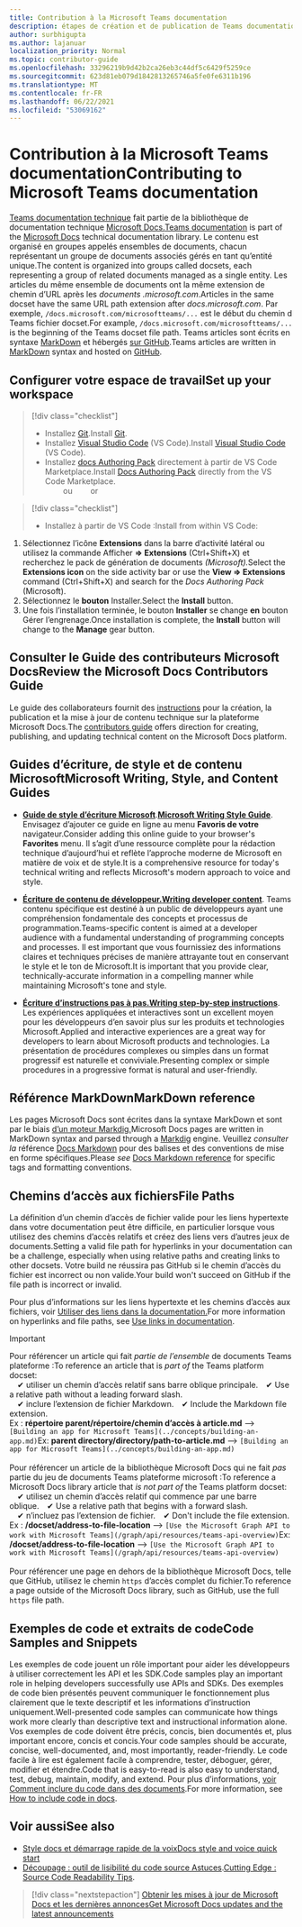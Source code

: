 ```yaml
---
title: Contribution à la Microsoft Teams documentation
description: étapes de création et de publication de Teams documentation
author: surbhigupta
ms.author: lajanuar
localization_priority: Normal
ms.topic: contributor-guide
ms.openlocfilehash: 33296219b9d42b2ca26eb3c44df5c6429f5259ce
ms.sourcegitcommit: 623d81eb079d1842813265746a5fe0fe6311b196
ms.translationtype: MT
ms.contentlocale: fr-FR
ms.lasthandoff: 06/22/2021
ms.locfileid: "53069162"
---
```

# <a name="contributing-to-microsoft-teams-documentation"></a><span data-ttu-id="d9c1d-103">Contribution à la Microsoft Teams documentation</span><span class="sxs-lookup"><span data-stu-id="d9c1d-103">Contributing to Microsoft Teams documentation</span></span>

<span data-ttu-id="d9c1d-104">[Teams documentation technique](/microsoftteams/platform/overview) fait partie de la bibliothèque de documentation technique [Microsoft Docs.](https://docs.microsoft.com)</span><span class="sxs-lookup"><span data-stu-id="d9c1d-104">[Teams documentation](/microsoftteams/platform/overview) is part of the [Microsoft Docs](https://docs.microsoft.com) technical documentation library.</span></span> <span data-ttu-id="d9c1d-105">Le contenu est organisé en groupes appelés ensembles de documents, chacun représentant un groupe de documents associés gérés en tant qu’entité unique.</span><span class="sxs-lookup"><span data-stu-id="d9c1d-105">The content is organized into groups called docsets, each representing a group of related documents managed as a single entity.</span></span> <span data-ttu-id="d9c1d-106">Les articles du même ensemble de documents ont la même extension de chemin d’URL après les *documents <span></span> .microsoft.com*.</span><span class="sxs-lookup"><span data-stu-id="d9c1d-106">Articles in the same docset have the same URL path extension after *docs<span></span>.microsoft.com*.</span></span>  <span data-ttu-id="d9c1d-107">Par exemple, `/docs.microsoft.com/microsoftteams/...` est le début du chemin d Teams fichier docset.</span><span class="sxs-lookup"><span data-stu-id="d9c1d-107">For example,  `/docs.microsoft.com/microsoftteams/...`   is the beginning of the Teams docset file path.</span></span> <span data-ttu-id="d9c1d-108">Teams articles sont écrits en syntaxe [MarkDown](#markdown-reference) et hébergés [sur GitHub](https://github.com/MicrosoftDocs/msteams-docs/tree/master/msteams-platform).</span><span class="sxs-lookup"><span data-stu-id="d9c1d-108">Teams articles are written in  [MarkDown](#markdown-reference) syntax and hosted on [GitHub](https://github.com/MicrosoftDocs/msteams-docs/tree/master/msteams-platform).</span></span>

## <a name="set-up-your-workspace"></a><span data-ttu-id="d9c1d-109">Configurer votre espace de travail</span><span class="sxs-lookup"><span data-stu-id="d9c1d-109">Set up your workspace</span></span>

> [!div class="checklist"]
>
> * <span data-ttu-id="d9c1d-110">Installez [Git](https://git-scm.com/book/en/v2/Getting-Started-Installing-Git).</span><span class="sxs-lookup"><span data-stu-id="d9c1d-110">Install [Git](https://git-scm.com/book/en/v2/Getting-Started-Installing-Git).</span></span>
> * <span data-ttu-id="d9c1d-111">Installez [Visual Studio Code](https://code.visualstudio.com/) (VS Code).</span><span class="sxs-lookup"><span data-stu-id="d9c1d-111">Install [Visual Studio Code](https://code.visualstudio.com/) (VS Code).</span></span>
> * <span data-ttu-id="d9c1d-112">Installez [docs Authoring Pack](https://marketplace.visualstudio.com/items?itemName=docsmsft.docs-authoring-pack) directement à partir de VS Code Marketplace.</span><span class="sxs-lookup"><span data-stu-id="d9c1d-112">Install [Docs Authoring Pack](https://marketplace.visualstudio.com/items?itemName=docsmsft.docs-authoring-pack) directly from the VS Code Marketplace.</span></span>
<br><span data-ttu-id="d9c1d-113">&emsp;&emsp; ou</span><span class="sxs-lookup"><span data-stu-id="d9c1d-113">&emsp;&emsp; or</span></span>

> [!div class="checklist"]
>
> * <span data-ttu-id="d9c1d-114">Installez à partir de VS Code :</span><span class="sxs-lookup"><span data-stu-id="d9c1d-114">Install from within VS Code:</span></span>

   1. <span data-ttu-id="d9c1d-115">Sélectionnez l’icône **Extensions** dans la barre d’activité latéral ou utilisez la commande Afficher **=> Extensions** (Ctrl+Shift+X) et recherchez le pack de génération de documents *(Microsoft).*</span><span class="sxs-lookup"><span data-stu-id="d9c1d-115">Select the **Extensions icon** on the side activity bar or use the **View => Extensions** command (Ctrl+Shift+X) and search for the *Docs Authoring Pack* (Microsoft).</span></span>
   1. <span data-ttu-id="d9c1d-116">Sélectionnez le **bouton** Installer.</span><span class="sxs-lookup"><span data-stu-id="d9c1d-116">Select the **Install** button.</span></span>
   1. <span data-ttu-id="d9c1d-117">Une fois l’installation terminée, le bouton **Installer** se change **en** bouton Gérer l’engrenage.</span><span class="sxs-lookup"><span data-stu-id="d9c1d-117">Once installation is complete, the **Install** button will change to the **Manage** gear button.</span></span>

## <a name="review-the-microsoft-docs-contributors-guide"></a><span data-ttu-id="d9c1d-118">Consulter le Guide des contributeurs Microsoft Docs</span><span class="sxs-lookup"><span data-stu-id="d9c1d-118">Review the Microsoft Docs Contributors Guide</span></span>

<span data-ttu-id="d9c1d-119">Le guide des collaborateurs fournit des [instructions](/contribute) pour la création, la publication et la mise à jour de contenu technique sur la plateforme Microsoft Docs.</span><span class="sxs-lookup"><span data-stu-id="d9c1d-119">The [contributors guide](/contribute) offers direction for creating, publishing, and updating technical content on the Microsoft Docs platform.</span></span>

## <a name="microsoft-writing-style-and-content-guides"></a><span data-ttu-id="d9c1d-120">Guides d’écriture, de style et de contenu Microsoft</span><span class="sxs-lookup"><span data-stu-id="d9c1d-120">Microsoft Writing, Style, and Content Guides</span></span>

* <span data-ttu-id="d9c1d-121">**[Guide de style d’écriture Microsoft](/style-guide/welcome)**.</span><span class="sxs-lookup"><span data-stu-id="d9c1d-121">**[Microsoft Writing Style Guide](/style-guide/welcome)**.</span></span> <span data-ttu-id="d9c1d-122">Envisagez d’ajouter ce guide en ligne au menu **Favoris de votre** navigateur.</span><span class="sxs-lookup"><span data-stu-id="d9c1d-122">Consider adding this online guide  to your browser's **Favorites** menu.</span></span> <span data-ttu-id="d9c1d-123">Il s’agit d’une ressource complète pour la rédaction technique d’aujourd’hui et reflète l’approche moderne de Microsoft en matière de voix et de style.</span><span class="sxs-lookup"><span data-stu-id="d9c1d-123">It is a comprehensive resource for today's technical writing and reflects Microsoft's modern approach to voice and style.</span></span>

* <span data-ttu-id="d9c1d-124">**[Écriture de contenu de développeur.](/style-guide/developer-content/)**</span><span class="sxs-lookup"><span data-stu-id="d9c1d-124">**[Writing developer content](/style-guide/developer-content/)**.</span></span> <span data-ttu-id="d9c1d-125">Teams contenu spécifique est destiné à un public de développeurs ayant une compréhension fondamentale des concepts et processus de programmation.</span><span class="sxs-lookup"><span data-stu-id="d9c1d-125">Teams-specific content is aimed at a developer audience with a fundamental understanding of programming concepts and processes.</span></span> <span data-ttu-id="d9c1d-126">Il est important que vous fournissiez des informations claires et techniques précises de manière attrayante tout en conservant le style et le ton de Microsoft.</span><span class="sxs-lookup"><span data-stu-id="d9c1d-126">It is important that you provide clear, technically-accurate information in a compelling manner while maintaining Microsoft's tone and style.</span></span>

* <span data-ttu-id="d9c1d-127">**[Écriture d’instructions pas à pas.](/style-guide/procedures-instructions/writing-step-by-step-instructions)**</span><span class="sxs-lookup"><span data-stu-id="d9c1d-127">**[Writing step-by-step instructions](/style-guide/procedures-instructions/writing-step-by-step-instructions)**.</span></span> <span data-ttu-id="d9c1d-128">Les expériences appliquées et interactives sont un excellent moyen pour les développeurs d’en savoir plus sur les produits et technologies Microsoft.</span><span class="sxs-lookup"><span data-stu-id="d9c1d-128">Applied and interactive experiences are a great way for developers to learn about Microsoft products and technologies.</span></span> <span data-ttu-id="d9c1d-129">La présentation de procédures complexes ou simples dans un format progressif est naturelle et conviviale.</span><span class="sxs-lookup"><span data-stu-id="d9c1d-129">Presenting complex or simple procedures in a progressive format is natural and user-friendly.</span></span>

## <a name="markdown-reference"></a><span data-ttu-id="d9c1d-130">Référence MarkDown</span><span class="sxs-lookup"><span data-stu-id="d9c1d-130">MarkDown reference</span></span>

 <span data-ttu-id="d9c1d-131">Les pages Microsoft Docs sont écrites dans la syntaxe MarkDown et sont par le biais [d’un moteur Markdig.](https://github.com/lunet-io/markdig)</span><span class="sxs-lookup"><span data-stu-id="d9c1d-131">Microsoft Docs pages are written in MarkDown syntax and parsed through a [Markdig](https://github.com/lunet-io/markdig) engine.</span></span> <span data-ttu-id="d9c1d-132">Veuillez *consulter la* référence [Docs Markdown](/contribute/markdown-reference) pour des balises et des conventions de mise en forme spécifiques.</span><span class="sxs-lookup"><span data-stu-id="d9c1d-132">Please *see* [Docs Markdown reference](/contribute/markdown-reference) for specific tags and formatting conventions.</span></span>

## <a name="file-paths"></a><span data-ttu-id="d9c1d-133">Chemins d’accès aux fichiers</span><span class="sxs-lookup"><span data-stu-id="d9c1d-133">File Paths</span></span>

<span data-ttu-id="d9c1d-134">La définition d’un chemin d’accès de fichier valide pour les liens hypertexte dans votre documentation peut être difficile, en particulier lorsque vous utilisez des chemins d’accès relatifs et créez des liens vers d’autres jeux de documents.</span><span class="sxs-lookup"><span data-stu-id="d9c1d-134">Setting a valid file path for hyperlinks in your documentation can be a challenge, especially when using relative paths and creating links to other docsets.</span></span>  <span data-ttu-id="d9c1d-135">Votre build ne réussira pas GitHub si le chemin d’accès du fichier est incorrect ou non valide.</span><span class="sxs-lookup"><span data-stu-id="d9c1d-135">Your build won't succeed on GitHub if the file path is incorrect or invalid.</span></span>

<span data-ttu-id="d9c1d-136">Pour plus d’informations sur les liens hypertexte et les chemins d’accès aux fichiers, voir [Utiliser des liens dans la documentation.](/contribute/how-to-write-links)</span><span class="sxs-lookup"><span data-stu-id="d9c1d-136">For more information on hyperlinks and file paths, see [Use links in documentation](/contribute/how-to-write-links).</span></span>

>[!IMPORTANT]
> <span data-ttu-id="d9c1d-137">Pour référencer un article qui fait *partie de l’ensemble* de documents Teams plateforme :</span><span class="sxs-lookup"><span data-stu-id="d9c1d-137">To reference an article that is *part of* the Teams platform docset:</span></span><br>
> <span data-ttu-id="d9c1d-138">&emsp;&#x2714; utiliser un chemin d’accès relatif sans barre oblique principale.</span><span class="sxs-lookup"><span data-stu-id="d9c1d-138">&emsp;&#x2714; Use a relative path without a leading forward slash.</span></span><br>
> <span data-ttu-id="d9c1d-139">&emsp;&#x2714; inclure l’extension de fichier Markdown.</span><span class="sxs-lookup"><span data-stu-id="d9c1d-139">&emsp;&#x2714; Include the Markdown file extension.</span></span><br>
><span data-ttu-id="d9c1d-140">Ex :  **répertoire parent/répertoire/chemin d’accès à article.md** —> `[Building an app for Microsoft Teams](../concepts/building-an-app.md)`</span><span class="sxs-lookup"><span data-stu-id="d9c1d-140">Ex:  **parent directory/directory/path-to-article.md** —> `[Building an app for Microsoft Teams](../concepts/building-an-app.md)`</span></span> <br><br>
> <span data-ttu-id="d9c1d-141">Pour référencer un article de la bibliothèque Microsoft Docs qui ne fait *pas* partie du jeu de documents Teams plateforme microsoft :</span><span class="sxs-lookup"><span data-stu-id="d9c1d-141">To reference a Microsoft Docs library article that *is not part of* the Teams platform docset:</span></span><br>
> <span data-ttu-id="d9c1d-142">&emsp;&#x2714; utilisez un chemin d’accès relatif qui commence par une barre oblique.</span><span class="sxs-lookup"><span data-stu-id="d9c1d-142">&emsp;&#x2714; Use a relative path that begins with a forward slash.</span></span><br>
> <span data-ttu-id="d9c1d-143">&emsp;&#x2714; n’incluez pas l’extension de fichier.</span><span class="sxs-lookup"><span data-stu-id="d9c1d-143">&emsp;&#x2714; Don't include the file extension.</span></span> <br> <span data-ttu-id="d9c1d-144">Ex :  **/docset/address-to-file-location** —> `[Use the Microsoft Graph API to work with Microsoft Teams](/graph/api/resources/teams-api-overview)`</span><span class="sxs-lookup"><span data-stu-id="d9c1d-144">Ex:  **/docset/address-to-file-location** —> `[Use the Microsoft Graph API to work with Microsoft Teams](/graph/api/resources/teams-api-overview)`</span></span><br><br>
> <span data-ttu-id="d9c1d-145">Pour référencer une page en dehors de la bibliothèque Microsoft Docs, telle que GitHub, utilisez le chemin `https` d’accès complet du fichier.</span><span class="sxs-lookup"><span data-stu-id="d9c1d-145">To reference a page outside of the Microsoft Docs library, such as GitHub, use the full `https` file path.</span></span><br>

## <a name="code-samples-and-snippets"></a><span data-ttu-id="d9c1d-146">Exemples de code et extraits de code</span><span class="sxs-lookup"><span data-stu-id="d9c1d-146">Code Samples and Snippets</span></span>

<span data-ttu-id="d9c1d-147">Les exemples de code jouent un rôle important pour aider les développeurs à utiliser correctement les API et les SDK.</span><span class="sxs-lookup"><span data-stu-id="d9c1d-147">Code samples play an important role in helping developers successfully use APIs and SDKs.</span></span> <span data-ttu-id="d9c1d-148">Des exemples de code bien présentés peuvent communiquer le fonctionnement plus clairement que le texte descriptif et les informations d’instruction uniquement.</span><span class="sxs-lookup"><span data-stu-id="d9c1d-148">Well-presented code samples can communicate how things work more clearly than descriptive text and instructional information alone.</span></span> <span data-ttu-id="d9c1d-149">Vos exemples de code doivent être précis, concis, bien documentés et, plus important encore, concis et concis.</span><span class="sxs-lookup"><span data-stu-id="d9c1d-149">Your code samples should be accurate, concise, well-documented, and, most importantly, reader-friendly.</span></span> <span data-ttu-id="d9c1d-150">Le code facile à lire est également facile à comprendre, tester, déboguer, gérer, modifier et étendre.</span><span class="sxs-lookup"><span data-stu-id="d9c1d-150">Code that is easy-to-read is also easy to understand, test, debug, maintain, modify, and extend.</span></span> <span data-ttu-id="d9c1d-151">Pour plus d’informations, [voir Comment inclure du code dans des documents](/contribute/code-in-docs).</span><span class="sxs-lookup"><span data-stu-id="d9c1d-151">For more information, see [How to include code in docs](/contribute/code-in-docs).</span></span>

## <a name="see-also"></a><span data-ttu-id="d9c1d-152">Voir aussi</span><span class="sxs-lookup"><span data-stu-id="d9c1d-152">See also</span></span>

* [<span data-ttu-id="d9c1d-153">Style docs et démarrage rapide de la voix</span><span class="sxs-lookup"><span data-stu-id="d9c1d-153">Docs style and voice quick start</span></span>](/contribute/style-quick-start)
* <span data-ttu-id="d9c1d-154">[Découpage : outil de lisibilité du code source Astuces](/archive/msdn-magazine/2014/october/cutting-edge-source-code-readability-tips).</span><span class="sxs-lookup"><span data-stu-id="d9c1d-154">[Cutting Edge : Source Code Readability Tips](/archive/msdn-magazine/2014/october/cutting-edge-source-code-readability-tips).</span></span>

> [!div class="nextstepaction"]
> [<span data-ttu-id="d9c1d-155">Obtenir les mises à jour de Microsoft Docs et les dernières annonces</span><span class="sxs-lookup"><span data-stu-id="d9c1d-155">Get Microsoft Docs updates and the latest announcements</span></span>](/teamblog)
